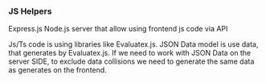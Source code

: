 ### JS Helpers

Express.js Node.js server that allow using frontend js code via API

Js/Ts code is using libraries like Evaluatex.js. 
JSON Data model is use data, that generates by Evaluatex.js.
If we need to work with JSON Data on the server SIDE, 
to exclude data collisions we need to generate the same 
data as generates on the frontend. 
  


